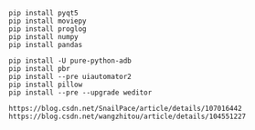     pip install pyqt5
    pip install moviepy
    pip install proglog
    pip install numpy
    pip install pandas
    
    pip install -U pure-python-adb
    pip install pbr
    pip install --pre uiautomator2
    pip install pillow
    pip install --pre --upgrade weditor

>>
    https://blog.csdn.net/SnailPace/article/details/107016442
    https://blog.csdn.net/wangzhitou/article/details/104551227



